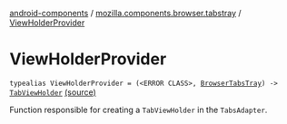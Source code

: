 [android-components](../index.md) / [mozilla.components.browser.tabstray](index.md) / [ViewHolderProvider](./-view-holder-provider.md)

# ViewHolderProvider

`typealias ViewHolderProvider = (<ERROR CLASS>, `[`BrowserTabsTray`](-browser-tabs-tray/index.md)`) -> `[`TabViewHolder`](-tab-view-holder/index.md) [(source)](https://github.com/mozilla-mobile/android-components/blob/master/components/browser/tabstray/src/main/java/mozilla/components/browser/tabstray/TabsAdapter.kt#L19)

Function responsible for creating a `TabViewHolder` in the `TabsAdapter`.


